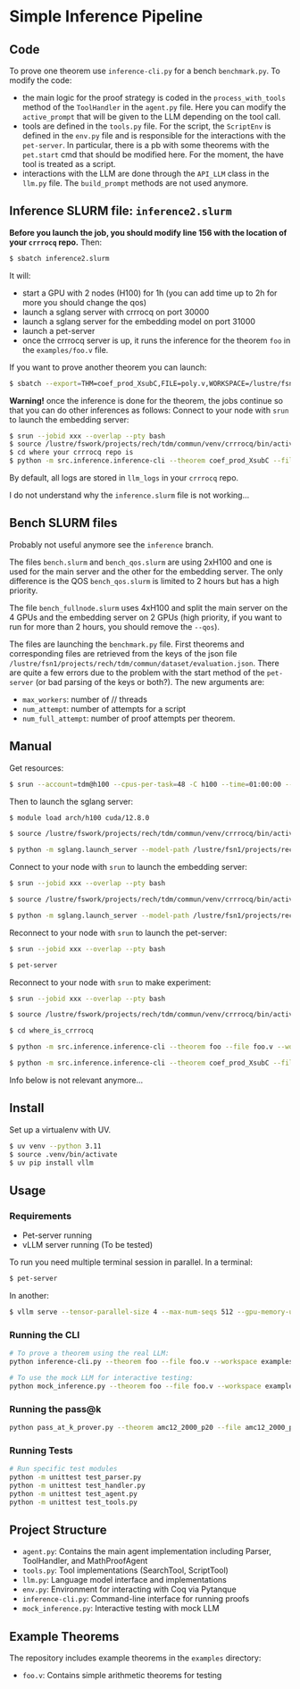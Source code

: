 # Simple Inference Pipeline

## Code

To prove one theorem use `inference-cli.py` for a bench `benchmark.py`.
To modify the code:
- the main logic for the proof strategy is coded in the `process_with_tools` method of the `ToolHandler` in the `agent.py` file. Here you can modify the `active_prompt` that will be given to the LLM depending on the tool call.
- tools are defined in the `tools.py` file. For the script, the `ScriptEnv` is defined in the `env.py` file and is responsible for the interactions with the `pet-server`. In particular, there is a pb with some theorems with the `pet.start` cmd that should be modified here. For the moment, the have tool is treated as a script.
- interactions with the LLM are done through the `API_LLM` class in the `llm.py` file. The `build_prompt` methods are not used anymore.



## Inference SLURM file: `inference2.slurm`

**Before you launch the job, you should modify line 156 with the location of your `crrrocq` repo.** Then:
```bash
$ sbatch inference2.slurm
```

It will: 
- start a GPU with 2 nodes (H100) for 1h (you can add time up to 2h for more you should change the qos)
- launch a sglang server with crrrocq on port 30000
- launch a sglang server for the embedding model on port 31000
- launch a pet-server
- once the crrrocq server is up, it runs the inference for the theorem `foo` in the `examples/foo.v` file.

If you want to prove another theorem you can launch:
```bash
$ sbatch --export=THM=coef_prod_XsubC,FILE=poly.v,WORKSPACE=/lustre/fsn1/projects/rech/tdm/commun/math-comp/algebra,NUM_ATTEMPT=16 inference2.slurm
```
**Warning!** once the inference is done for the theorem, the jobs continue so that you can do other inferences as follows:
Connect to your node with `srun` to launch the embedding server:
```bash
$ srun --jobid xxx --overlap --pty bash
$ source /lustre/fswork/projects/rech/tdm/commun/venv/crrrocq/bin/activate
$ cd where your crrrocq repo is
$ python -m src.inference.inference-cli --theorem coef_prod_XsubC --file poly.v --workspace /lustre/fsn1/projects/rech/tdm/commun/math-comp/algebra --eval
```
By default, all logs are stored in `llm_logs` in your `crrrocq` repo.

I do not understand why the `inference.slurm` file is not working...

## Bench SLURM files

Probably not useful anymore see the `inference` branch. 

The files `bench.slurm` and `bench_qos.slurm` are using 2xH100 and one is used for the main server and the other for the embedding server. The only difference is the QOS `bench_qos.slurm` is limited to 2 hours but has a high priority.

The file `bench_fullnode.slurm` uses 4xH100 and split the main server on the 4 GPUs and the embedding server on 2 GPUs (high priority, if you want to run for more than 2 hours, you should remove the `--qos`).

The files are launching the `benchmark.py` file. First theorems and corresponding files are retrieved from the keys of the json file `/lustre/fsn1/projects/rech/tdm/commun/dataset/evaluation.json`. There are quite a few errors due to the problem with the start method of the `pet-server` (or bad parsing of the keys or both?). The new arguments are:
- `max_workers`: number of // threads
- `num_attempt`: number of attempts for a script
- `num_full_attempt`: number of proof attempts per theorem.



## Manual

Get resources:
```bash
$ srun --account=tdm@h100 --cpus-per-task=48 -C h100 --time=01:00:00 --gres=gpu:2 --qos=qos_gpu_h100-dev --pty bash
```

Then to launch the sglang server:
```bash
$ module load arch/h100 cuda/12.8.0

$ source /lustre/fswork/projects/rech/tdm/commun/venv/crrrocq/bin/activate

$ python -m sglang.launch_server --model-path /lustre/fsn1/projects/rech/tdm/commun/models/crrrocq_base/ --host 0.0.0.0 --base-gpu-id 1
```

Connect to your node with `srun` to launch the embedding server:
```bash
$ srun --jobid xxx --overlap --pty bash

$ source /lustre/fswork/projects/rech/tdm/commun/venv/crrrocq/bin/activate

$ python -m sglang.launch_server --model-path /lustre/fsn1/projects/rech/tdm/commun/hf_home/hub/models--Qwen--Qwen3-Embedding-4B/snapshots/5cf2132abc99cad020ac570b19d031efec650f2b --host 0.0.0.0 --port 31000 --is-embedding
```

Reconnect to your node with `srun` to launch the pet-server:
```bash
$ srun --jobid xxx --overlap --pty bash

$ pet-server
```

Reconnect to your node with `srun` to make experiment:
```bash
$ srun --jobid xxx --overlap --pty bash

$ source /lustre/fswork/projects/rech/tdm/commun/venv/crrrocq/bin/activate

$ cd where_is_crrrocq

$ python -m src.inference.inference-cli --theorem foo --file foo.v --workspace examples

$ python -m src.inference.inference-cli --theorem coef_prod_XsubC --file poly.v --workspace /lustre/fsn1/projects/rech/tdm/commun/math-comp/algebra --eval

```




Info below is not relevant anymore...
## Install

Set up a virtualenv with UV.

```bash
$ uv venv --python 3.11
$ source .venv/bin/activate
$ uv pip install vllm
```

## Usage

### Requirements
- Pet-server running
- vLLM server running (To be tested)

To run you need multiple terminal session in parallel.
In a terminal:
```bash
$ pet-server
```

In another:
```bash
$ vllm serve --tensor-parallel-size 4 --max-num-seqs 512 --gpu-memory-utilization 0.90 $DSDIR/HuggingFace_Models/Qwen/Qwen3-32B
```

### Running the CLI

```bash
# To prove a theorem using the real LLM:
python inference-cli.py --theorem foo --file foo.v --workspace examples --model $DSDIR/HuggingFace_Models/Qwen/Qwen3-32B

# To use the mock LLM for interactive testing:
python mock_inference.py --theorem foo --file foo.v --workspace examples --beam-size 2
```

### Running the pass@k
```bash
python pass_at_k_prover.py --theorem amc12_2000_p20 --file amc12_2000_p20.v --workspace examples --model /lustre/fsmisc/dataset/HuggingFace_Models/Qwen/Qwen3-32B --k 4 --verbose --context --llm-log-dir /lustre/fswork/projects/rech/tdm/uuz44ie/experiment-nlir/miniF2F/logs
```

### Running Tests

```bash
# Run specific test modules
python -m unittest test_parser.py
python -m unittest test_handler.py
python -m unittest test_agent.py
python -m unittest test_tools.py
```

## Project Structure

- `agent.py`: Contains the main agent implementation including Parser, ToolHandler, and MathProofAgent
- `tools.py`: Tool implementations (SearchTool, ScriptTool)
- `llm.py`: Language model interface and implementations
- `env.py`: Environment for interacting with Coq via Pytanque
- `inference-cli.py`: Command-line interface for running proofs
- `mock_inference.py`: Interactive testing with mock LLM

## Example Theorems

The repository includes example theorems in the `examples` directory:

- `foo.v`: Contains simple arithmetic theorems for testing
